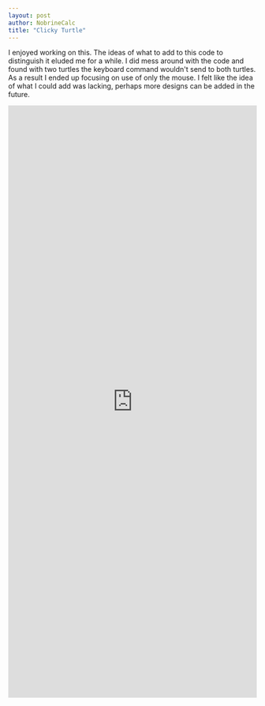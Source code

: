 ```yaml
---
layout: post
author: NobrineCalc
title: "Clicky Turtle"
---
```

I enjoyed working on this. The ideas of what to add to this code to distinguish it eluded me for a while. I did mess around with the code and found with two turtles the keyboard command wouldn't send to both turtles. As a result I ended up focusing on use of only the mouse. I felt like the idea of what I could add was lacking, perhaps more designs can be added in the future.

<iframe src="https://trinket.io/embed/python/a79843866b?start=result" width="100%" height="1200" frameborder="0" marginwidth="0" marginheight="0" allowfullscreen></iframe>
